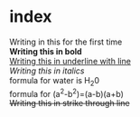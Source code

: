 # index
Writing in this for the first time 
<br>
<b>Writing this in bold</b>
<br>
<u>Writing this in underline with line</u>
<br>
<i>Writing this in italics</i>
<br>
formula for water is H<SUB>2</SUB>0
<br>
formula for (a<sup>2</sup>-b<sup>2</sup>)=(a-b)(a+b)
<br>
<s>Writing this in strike through line</s>
